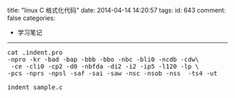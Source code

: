 title: "linux C 格式化代码"
date: 2014-04-14 14:20:57
tags:
id: 643
comment: false
categories:
  - 学习笔记
---

<pre class="brush:cpp">cat .indent.pro
-npro -kr -bad -bap -bbb -bbo -nbc -bli0 -ncdb -cdw\
 -ce -cli0 -cp2 -d0 -nbfda -di2 -i2 -ip5 -l120 -lp \
-pcs -nprs -npsl -saf -sai -saw -nsc -nsob -nss  -ts4 -ut

indent sample.c</pre>